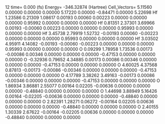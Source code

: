 12 
   time=    0.000 (fs)  Energy= -346.32874 (Hartree) Cell_Vectors=  5.11560  0.00000  0.00000  0.00000  5.17220  0.00000 -0.84471  0.00000  5.22698 
  Hf    1.23586  0.21309  1.08617   0.00193  0.00060  0.00223  0.00000  0.00000  0.00000   0.95992  0.00000  0.00000  0.00000
  Hf    0.81351  2.37301  3.69966   0.00193 -0.00060  0.00223  0.00000  0.00000  0.00000   0.95993  0.00000  0.00000  0.00000
  Hf    3.45738  2.79919  1.52732  -0.00193  0.00060 -0.00223  0.00000  0.00000  0.00000   0.95993  0.00000  0.00000  0.00000
  Hf    3.03502  4.95911  4.14082  -0.00193 -0.00060 -0.00223  0.00000  0.00000  0.00000   0.95993  0.00000  0.00000  0.00000
   O    0.09299  1.78958  1.73536   0.00173 -0.00086  0.00346  0.00000  0.00000  0.00000  -0.47153  0.00000  0.00000  0.00000
   O   -0.32936  0.79652  4.34885   0.00173  0.00086  0.00346  0.00000  0.00000  0.00000  -0.47153  0.00000  0.00000  0.00000
   O    4.60025  4.37568  0.87813  -0.00173 -0.00086 -0.00346  0.00000  0.00000  0.00000  -0.47153  0.00000  0.00000  0.00000
   O    4.17789  3.38262  3.49163  -0.00173  0.00086 -0.00346  0.00000  0.00000  0.00000  -0.47153  0.00000  0.00000  0.00000
   O    1.86934  3.86881  2.55077   0.00164  0.02205 -0.00636  0.00000  0.00000  0.00000  -0.48840  0.00000  0.00000  0.00000
   O    1.44698  3.88949  5.16426   0.00164 -0.02205 -0.00636  0.00000  0.00000  0.00000  -0.48840  0.00000  0.00000  0.00000
   O    2.82391  1.28271  0.06272  -0.00164  0.02205  0.00636  0.00000  0.00000  0.00000  -0.48840  0.00000  0.00000  0.00000
   O    2.40155  1.30339  2.67622  -0.00164 -0.02205  0.00636  0.00000  0.00000  0.00000  -0.48840  0.00000  0.00000  0.00000
